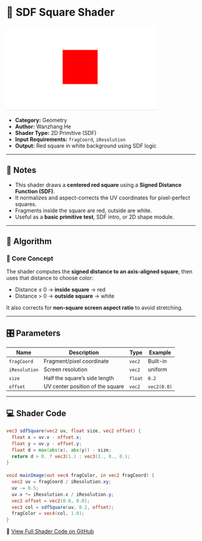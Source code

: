 # 🧩 SDF Square Shader

<img src="https://github.com/friedaxvictoria/procedural_shader_framework/blob/main/shaders/screenshots/geometry/square.png?raw=true" alt="Square Shader Output" width="400" height="225">


- **Category:** Geometry
- **Author:** Wanzhang He
- **Shader Type:** 2D Primitive (SDF)  
- **Input Requirements:** `fragCoord`, `iResolution`  
- **Output:** Red square in white background using SDF logic

---

## 📌 Notes

- This shader draws a **centered red square** using a **Signed Distance Function (SDF)**.
- It normalizes and aspect-corrects the UV coordinates for pixel-perfect squares.
- Fragments inside the square are red, outside are white.
- Useful as a **basic primitive test**, SDF intro, or 2D shape module.

---

## 🧠 Algorithm

### 🔷 Core Concept

The shader computes the **signed distance to an axis-aligned square**, then uses that distance to choose color:

- Distance ≤ 0 → **inside square** → red
- Distance > 0 → **outside square** → white

It also corrects for **non-square screen aspect ratio** to avoid stretching.

---

## 🎛️ Parameters

| Name         | Description                          | Type     | Example       |
|--------------|--------------------------------------|----------|----------------|
| `fragCoord`  | Fragment/pixel coordinate            | `vec2`   | Built-in       |
| `iResolution`| Screen resolution                    | `vec2`   | uniform        |
| `size`       | Half the square’s side length        | `float`  | `0.2`          |
| `offset`     | UV center position of the square     | `vec2`   | `vec2(0.0)`    |

---

## 💻 Shader Code

```glsl
vec3 sdfSquare(vec2 uv, float size, vec2 offset) {
  float x = uv.x - offset.x;
  float y = uv.y - offset.y;
  float d = max(abs(x), abs(y)) - size;
  return d > 0. ? vec3(1.) : vec3(1., 0., 0.);
}

void mainImage(out vec4 fragColor, in vec2 fragCoord) {
  vec2 uv = fragCoord / iResolution.xy;
  uv -= 0.5;
  uv.x *= iResolution.x / iResolution.y;
  vec2 offset = vec2(0.0, 0.0);
  vec3 col = sdfSquare(uv, 0.2, offset);
  fragColor = vec4(col, 1.0);
}
```
🔗 [View Full Shader Code on GitHub](https://github.com/friedaxvictoria/procedural_shader_framework/blob/main/shaders/shaders/geometry/Square.glsl)
